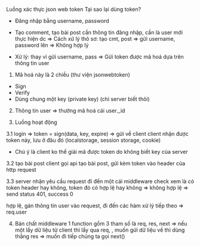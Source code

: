 Luồng xác thực json web token
Tại sao lại dùng token?
- Đăng nhập bằng username, password
- Tạo comment, tạo bài post cần thông tin đăng nhập, cần là user mới thực hiện dc
=> Cách xử lý thô sơ: tạo cmt, post => gửi username, password lên
=> Không hợp lý

- Xử lý: thay vì gửi username, pass => Gửi token được mã hoá dựa trên thông tin user

1. Mã hoá này là 2 chiều (thư viện jsonwebtoken)
+ Sign
+ Verify
+ Dùng chung một key (private key) (chỉ server biết thôi)

2. Thông tin user => thường mã hoá cái user._id

3. Luồng hoạt động

3.1 login => token = sign(data, key, expire) => gửi về client
client nhận được token này, lưu ở đâu đó (localstorage, session storage, cookie)
+ Chú ý là client ko thể giải mã được token do không biết key của server

3.2 tạo bài post
client gọi api tạo bài post, gửi kèm token vào header của http request

3.3 server nhận yêu cầu
request đi đến một cái middleware check xem là có token header hay không, token đó có hợp lệ hay không => không hợp lệ => send status 401, success 0

hợp lệ, gán thông tin user vào request, đi đến các hàm xử lý tiếp theo => req.user

4. Bản chất middleware
1 function gồm 3 tham số là req, res, next  => nếu một lấy dữ liệu từ client thì lấy qua req,
, muốn gửi dữ liệu về thì dùng thằng res => muốn đi tiếp chúng ta gọi next()

